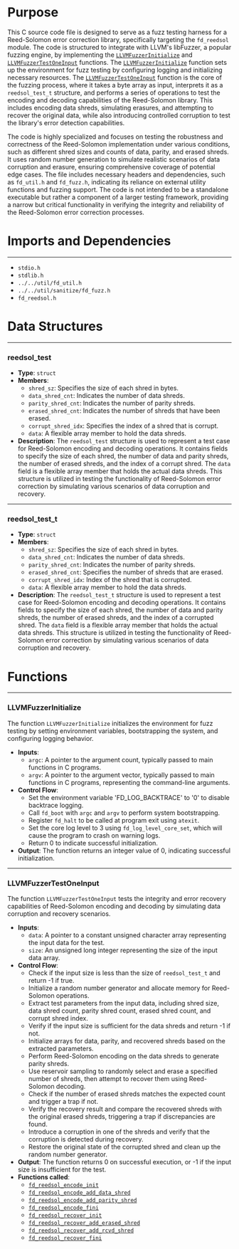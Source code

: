 # Purpose
This C source code file is designed to serve as a fuzz testing harness for a Reed-Solomon error correction library, specifically targeting the `fd_reedsol` module. The code is structured to integrate with LLVM's libFuzzer, a popular fuzzing engine, by implementing the [`LLVMFuzzerInitialize`](#LLVMFuzzerInitialize) and [`LLVMFuzzerTestOneInput`](#LLVMFuzzerTestOneInput) functions. The [`LLVMFuzzerInitialize`](#LLVMFuzzerInitialize) function sets up the environment for fuzz testing by configuring logging and initializing necessary resources. The [`LLVMFuzzerTestOneInput`](#LLVMFuzzerTestOneInput) function is the core of the fuzzing process, where it takes a byte array as input, interprets it as a `reedsol_test_t` structure, and performs a series of operations to test the encoding and decoding capabilities of the Reed-Solomon library. This includes encoding data shreds, simulating erasures, and attempting to recover the original data, while also introducing controlled corruption to test the library's error detection capabilities.

The code is highly specialized and focuses on testing the robustness and correctness of the Reed-Solomon implementation under various conditions, such as different shred sizes and counts of data, parity, and erased shreds. It uses random number generation to simulate realistic scenarios of data corruption and erasure, ensuring comprehensive coverage of potential edge cases. The file includes necessary headers and dependencies, such as `fd_util.h` and `fd_fuzz.h`, indicating its reliance on external utility functions and fuzzing support. The code is not intended to be a standalone executable but rather a component of a larger testing framework, providing a narrow but critical functionality in verifying the integrity and reliability of the Reed-Solomon error correction processes.
# Imports and Dependencies

---
- `stdio.h`
- `stdlib.h`
- `../../util/fd_util.h`
- `../../util/sanitize/fd_fuzz.h`
- `fd_reedsol.h`


# Data Structures

---
### reedsol\_test
- **Type**: `struct`
- **Members**:
    - `shred_sz`: Specifies the size of each shred in bytes.
    - `data_shred_cnt`: Indicates the number of data shreds.
    - `parity_shred_cnt`: Indicates the number of parity shreds.
    - `erased_shred_cnt`: Indicates the number of shreds that have been erased.
    - `corrupt_shred_idx`: Specifies the index of a shred that is corrupt.
    - `data`: A flexible array member to hold the data shreds.
- **Description**: The `reedsol_test` structure is used to represent a test case for Reed-Solomon encoding and decoding operations. It contains fields to specify the size of each shred, the number of data and parity shreds, the number of erased shreds, and the index of a corrupt shred. The `data` field is a flexible array member that holds the actual data shreds. This structure is utilized in testing the functionality of Reed-Solomon error correction by simulating various scenarios of data corruption and recovery.


---
### reedsol\_test\_t
- **Type**: `struct`
- **Members**:
    - `shred_sz`: Specifies the size of each shred in bytes.
    - `data_shred_cnt`: Indicates the number of data shreds.
    - `parity_shred_cnt`: Indicates the number of parity shreds.
    - `erased_shred_cnt`: Specifies the number of shreds that are erased.
    - `corrupt_shred_idx`: Index of the shred that is corrupted.
    - `data`: A flexible array member to hold the data shreds.
- **Description**: The `reedsol_test_t` structure is used to represent a test case for Reed-Solomon encoding and decoding operations. It contains fields to specify the size of each shred, the number of data and parity shreds, the number of erased shreds, and the index of a corrupted shred. The `data` field is a flexible array member that holds the actual data shreds. This structure is utilized in testing the functionality of Reed-Solomon error correction by simulating various scenarios of data corruption and recovery.


# Functions

---
### LLVMFuzzerInitialize<!-- {{#callable:LLVMFuzzerInitialize}} -->
The function `LLVMFuzzerInitialize` initializes the environment for fuzz testing by setting environment variables, bootstrapping the system, and configuring logging behavior.
- **Inputs**:
    - `argc`: A pointer to the argument count, typically passed to main functions in C programs.
    - `argv`: A pointer to the argument vector, typically passed to main functions in C programs, representing the command-line arguments.
- **Control Flow**:
    - Set the environment variable 'FD_LOG_BACKTRACE' to '0' to disable backtrace logging.
    - Call `fd_boot` with `argc` and `argv` to perform system bootstrapping.
    - Register `fd_halt` to be called at program exit using `atexit`.
    - Set the core log level to 3 using `fd_log_level_core_set`, which will cause the program to crash on warning logs.
    - Return 0 to indicate successful initialization.
- **Output**: The function returns an integer value of 0, indicating successful initialization.


---
### LLVMFuzzerTestOneInput<!-- {{#callable:LLVMFuzzerTestOneInput}} -->
The function `LLVMFuzzerTestOneInput` tests the integrity and error recovery capabilities of Reed-Solomon encoding and decoding by simulating data corruption and recovery scenarios.
- **Inputs**:
    - `data`: A pointer to a constant unsigned character array representing the input data for the test.
    - `size`: An unsigned long integer representing the size of the input data array.
- **Control Flow**:
    - Check if the input size is less than the size of `reedsol_test_t` and return -1 if true.
    - Initialize a random number generator and allocate memory for Reed-Solomon operations.
    - Extract test parameters from the input data, including shred size, data shred count, parity shred count, erased shred count, and corrupt shred index.
    - Verify if the input size is sufficient for the data shreds and return -1 if not.
    - Initialize arrays for data, parity, and recovered shreds based on the extracted parameters.
    - Perform Reed-Solomon encoding on the data shreds to generate parity shreds.
    - Use reservoir sampling to randomly select and erase a specified number of shreds, then attempt to recover them using Reed-Solomon decoding.
    - Check if the number of erased shreds matches the expected count and trigger a trap if not.
    - Verify the recovery result and compare the recovered shreds with the original erased shreds, triggering a trap if discrepancies are found.
    - Introduce a corruption in one of the shreds and verify that the corruption is detected during recovery.
    - Restore the original state of the corrupted shred and clean up the random number generator.
- **Output**: The function returns 0 on successful execution, or -1 if the input size is insufficient for the test.
- **Functions called**:
    - [`fd_reedsol_encode_init`](fd_reedsol.h.driver.md#fd_reedsol_encode_init)
    - [`fd_reedsol_encode_add_data_shred`](fd_reedsol.h.driver.md#fd_reedsol_encode_add_data_shred)
    - [`fd_reedsol_encode_add_parity_shred`](fd_reedsol.h.driver.md#fd_reedsol_encode_add_parity_shred)
    - [`fd_reedsol_encode_fini`](fd_reedsol.c.driver.md#fd_reedsol_encode_fini)
    - [`fd_reedsol_recover_init`](fd_reedsol.h.driver.md#fd_reedsol_recover_init)
    - [`fd_reedsol_recover_add_erased_shred`](fd_reedsol.h.driver.md#fd_reedsol_recover_add_erased_shred)
    - [`fd_reedsol_recover_add_rcvd_shred`](fd_reedsol.h.driver.md#fd_reedsol_recover_add_rcvd_shred)
    - [`fd_reedsol_recover_fini`](fd_reedsol.c.driver.md#fd_reedsol_recover_fini)


